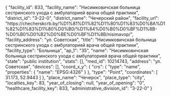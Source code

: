 {
    "facility_id": 833,
    "facility_name": "Нисимковичская больница сестринского ухода с амбулаторией врача общей практики",
    "district_id": "3-22-0",
    "district_name": "Чечерский район",
    "facility_url": "https:\/\/checherskcrb.by\/%D1%81%D1%82%D1%80%D1%83%D0%BA%D1%82%D1%83%D1%80%D0%B0\/%D1%84%D0%B0%D0%BF%D1%8B-%D0%B0%D0%B2%D0%BE%D0%BF%D1%8B\/nisimavop\/",
    "facility_address": "ул. Советская",
    "title": "Нисимковичская больница сестринского ухода с амбулаторией врача общей практики",
    "facility_type": "Больница",
    "ap_1": "35",
    "name": "Нисимковичская больница сестринского ухода с амбулаторией врача общей практики",
    "state": "public institution",
    "stats": [],
    "med_id": 10214743,
    "address": "ул. Советская",
    "devices": [],
    "coord_x_y": {
        "crs": {
            "type": "name",
            "properties": {
                "name": "EPSG:4326"
            }
        },
        "type": "Point",
        "coordinates": [
            31.173,
            52.9443
        ]
    },
    "place_name": "Чечерск",
    "place_type": "city",
    "localties_key": 83,
    "year_of_closing": null,
    "year_of_opening": "0",
    "healthcare_facility_key": 833,
    "administrative_division_id": "3-22-0"
}